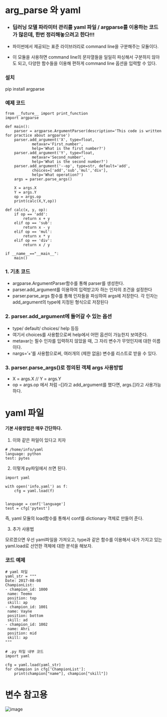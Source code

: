 # arg_parse 와 yaml

- ### 딥러닝 모델 파라미터 관리를 yaml 파일 / argparse를 이용하는 코드가 많은데, 한번 정리해놓으려고 한다!!!

- 파이썬에서 제공되는 표준 라이브러리로 command line을 구분해주는 모듈이다.
- 이 모듈을 사용하면 command line의 문자열들을 일일히 파싱해서 구분하지 않아도 되고, 다양한 함수들을 이용해 편하게 command line 옵션을 입력할 수 있다.

### 설치
pip install argparse


### 예제 코드

```
from __future__ import print_function
import argparse

def main():
	parser = argparse.ArgumentParser(description='This code is written for practice about argparse')
	parser.add_argument('X', type=float,
			metavar='First_number',
			help='What is the first number?')
	parser.add_argument('Y', type=float,
			metavar='Second_number',
			help='What is the second number?')
	parser.add_argument('--op', type=str, default='add',
			choices=['add','sub','mul','div'],
			help='What operation?')
	args = parser.parse_args()
	
	X = args.X
	Y = args.Y
	op = args.op
	print(calc(X,Y,op))

def calc(x, y, op):
	if op == 'add':
		return x + y
	elif op == 'sub':
		return x - y
	elif op == 'mul':
		return x * y
	elif op == 'div':
		return x / y

if __name__=="__main__":
	main()

```

### 1. 기초 코드
- argparse.ArgumentParser함수를 통해 parser를 생성한다.
- parser.add_argument를 이용하여 입력받고자 하는 인자의 조건을 설정한다
- parser.parse_args 함수를 통해 인자들을 파싱하여 args에 저장한다. 각 인자는 add_argument의 type에 지정된 형식으로 저장된다

### 2. parser.add_argument에 들어갈 수 있는 옵션
- type/ default/ choices/ help 등등
- 여기서 choices를 사용함으로써 help에서 어떤 옵션이 가능한지 보여준다.
- metavar는 필수 인자를 입력하지 않았을 때, 그 자리 변수가 무엇인지에 대한 이름이다.
- nargs=’+’를 사용함으로써, 여러개의 (제한 없음) 변수를 리스트로 받을 수 있다.

### 3. parser.parse_args()로 정의된 객체 args 사용방법
- X = args.X // Y = args.Y
- op = args.op 에서 처럼 –[]라고 add_argument를 했다면, args.[]라고 사용가능하다.



# yaml 파일

#### 기본 사용방법은 매우 간단하다.

1. 이와 같은 파일이 있다고 치자

```
# /home/info/yaml
language: python
test: pytes
```

2. 이렇게 py파일에서 쓰면 된다.

```
import yaml
   
with open('info.yaml') as f:
    cfg = yaml.load(f)
  
   
language = conf['language']
test = cfg['pytest']
```

즉, yaml 모듈의 load함수를 통해서 conf를 dictionary 객체로 만들어 준다.

3. 추가 사용법

모르겠으면 우선 yaml파일을 가져오고, type과 같은 함수를 이용해서 내가 가지고 있는 yaml.load로 선언한 객체에 대한 분석을 해보자.

### 코드 예제

```
# yaml 파일
yaml_str = """
Date: 2017-08-08
ChampionList:
- champion_id: 1000
 name: Teemo
 position: top
 skill: ap
- champion_id: 1001
 name: Vayne
 position: bottom
 skill: ad
- champion_id: 1002
 name: Ahri
 position: mid
 skill: ap
"""

# .py 파일 내부 코드
import yaml
     
cfg = yaml.load(yaml_str)
for champion in cfg['ChampionList']:
	print(champion["name"], champion["skill"])

```



# 변수 참고용
![image](https://user-images.githubusercontent.com/61506233/95857264-50653e80-0d96-11eb-96f9-182795d97176.png)

